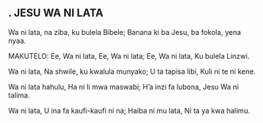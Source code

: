 ## . JESU WA NI LATA

Wa ni lata, na ziba, ku bulela Bibele;
Banana ki ba Jesu, ba fokola, yena nyaa.

MAKUTELO:
Ee, Wa ni lata, Ee, Wa ni lata;
Ee, Wa ni lata, Ku bulela Linzwi.


Wa ni lata, Na shwile, ku kwalula munyako;
U ta tapisa libi, Kuli ni te ni kene.


Wa ni lata hahulu, Ha ni li mwa maswabi;
H’a inzi fa lubona, Jesu Wa ni talima.


Wa ni lata, U ina fa kaufi-kaufi ni na;
Haiba ni mu lata, Ni ta ya kwa halimu.




